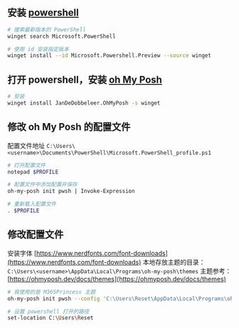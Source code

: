 ## 安装 [powershell](https://learn.microsoft.com/zh-cn/powershell/scripting/install/installing-powershell-on-windows?view=powershell-7.3)

```bash
# 搜索最新版本的 PowerShell
winget search Microsoft.PowerShell

# 使用 id 安装指定版本
winget install --id Microsoft.Powershell.Preview --source winget
```

## 打开 powershell，安装 [oh My Posh](https://ohmyposh.dev/docs/installation/windows)

```bash
# 安装
winget install JanDeDobbeleer.OhMyPosh -s winget
```

## 修改 oh My Posh 的配置文件

配置文件地址 `C:\Users\<username>\Documents\PowerShell\Microsoft.PowerShell_profile.ps1`

```bash
# 打开配置文件
notepad $PROFILE

# 配置文件中添加配置并保存
oh-my-posh init pwsh | Invoke-Expression

# 重新载入配置文件
. $PROFILE
```

## 修改配置文件

安装字体 [https://www.nerdfonts.com/font-downloads](https://www.nerdfonts.com/font-downloads)
本地存放主题的目录： `C:\Users\<username>\AppData\Local\Programs\oh-my-posh\themes`
主题参考： [https://ohmyposh.dev/docs/themes](https://ohmyposh.dev/docs/themes)

```bash
# 我使用的是 M365Princess 主题
oh-my-posh init pwsh --config 'C:\Users\Reset\AppData\Local\Programs\oh-my-posh\themes\M365Princess.omp.json' | Invoke-Expression

# 设置 powershell 打开的路径
set-location C:\Users\Reset
```
